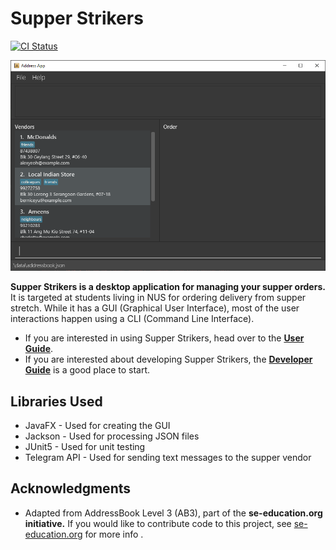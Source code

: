 

# Supper Strikers

[![CI Status](https://github.com/se-edu/addressbook-level3/workflows/Java%20CI/badge.svg)](https://github.com/AY2021S1-CS2103-T16-1/tp/actions)

![Ui](docs/images/Ui.png)



**Supper Strikers is a desktop application for managing your supper orders.** It is targeted at students living in NUS for ordering delivery from supper stretch. While it has a GUI (Graphical User Interface), most of the user interactions happen using a CLI (Command Line Interface).

- If you are interested in using Supper Strikers, head over to the [**User Guide**](docs/UserGuide.md).
- If you are interested about developing Supper Strikers, the [**Developer Guide**](docs/DeveloperGuide.md) is a good place to start.



## Libraries Used

- JavaFX - Used for creating the GUI
- Jackson - Used for processing JSON files
- JUnit5 - Used for unit testing
- Telegram API - Used for sending text messages to the supper vendor



## Acknowledgments

- Adapted from AddressBook Level 3 (AB3), part of the **se-education.org initiative.** If you would like to contribute code to this project, see [se-education.org](https://se-education.org#https://se-education.org/#contributing) for more info .
